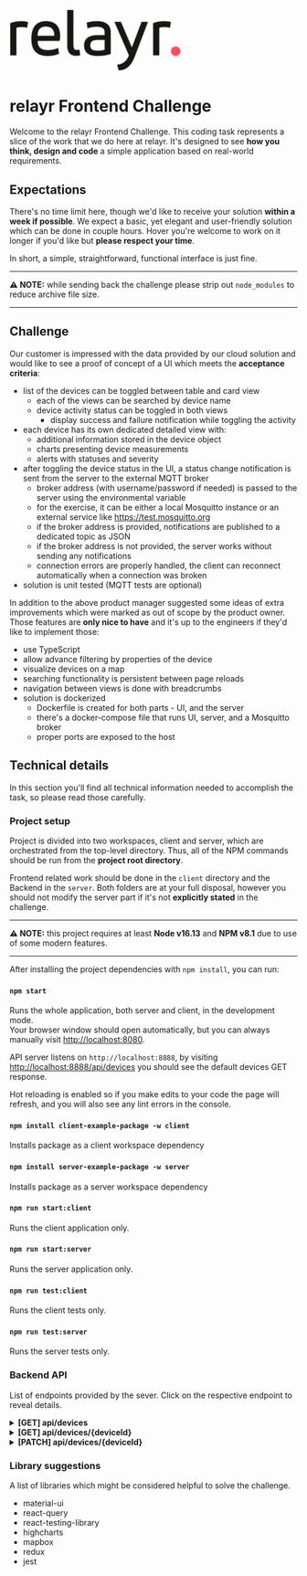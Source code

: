 <img src="./relayr_logo.png" alt="relayr-logo" width="300" />

# relayr Frontend Challenge

Welcome to the relayr Frontend Challenge. This coding task represents a slice of the work that we do here at relayr. It's designed to see **how you think, design and code** a simple application based on real-world requirements.

## Expectations

There's no time limit here, though we'd like to receive your solution **within a week if possible**. We expect a basic, yet elegant and user-friendly solution which can be done in couple hours. Hover you're welcome to work on it longer if you'd like but **please respect your time**.

In short, a simple, straightforward, functional interface is just fine.

---

**⚠️ NOTE:** while sending back the challenge please strip out `node_modules` to reduce archive file size.

---

## Challenge

Our customer is impressed with the data provided by our cloud solution and would like to see a proof of concept of a UI which meets the **acceptance criteria**:

- list of the devices can be toggled between table and card view
  - each of the views can be searched by device name
  - device activity status can be toggled in both views
    - display success and failure notification while toggling the activity
- each device has its own dedicated detailed view with:
  - additional information stored in the device object
  - charts presenting device measurements
  - alerts with statuses and severity
- after toggling the device status in the UI, a status change notification is sent from the server to the external MQTT broker
  - broker address (with username/password if needed) is passed to the server using the environmental variable
  - for the exercise, it can be either a local Mosquitto instance or an external service like https://test.mosquitto.org
  - if the broker address is provided, notifications are published to a dedicated topic as JSON
  - if the broker address is not provided, the server works without sending any notifications
  - connection errors are properly handled, the client can reconnect automatically when a connection was broken
- solution is unit tested (MQTT tests are optional)

In addition to the above product manager suggested some ideas of extra improvements which were marked as out of scope by the product owner. Those features are **only nice to have** and it's up to the engineers if they'd like to implement those:

- use TypeScript
- allow advance filtering by properties of the device
- visualize devices on a map
- searching functionality is persistent between page reloads
- navigation between views is done with breadcrumbs
- solution is dockerized
  - Dockerfile is created for both parts - UI, and the server
  - there's a docker-compose file that runs UI, server, and a Mosquitto broker
  - proper ports are exposed to the host

## Technical details

In this section you'll find all technical information needed to accomplish the task, so please read those carefully.

### Project setup

Project is divided into two workspaces, client and server, which are orchestrated from the top-level directory. Thus, all of the NPM commands should be run from the **project root directory**.

Frontend related work should be done in the `client` directory and the Backend in the `server`. Both folders are at your full disposal, however you should not modify the server part if it's not **explicitly stated** in the challenge.

---

**⚠️ NOTE:** this project requires at least **Node v16.13** and **NPM v8.1** due to use of some modern features.

---

After installing the project dependencies with `npm install`, you can run:

#### `npm start`

Runs the whole application, both server and client, in the development mode.\
Your browser window should open automatically, but you can always manually visit [http://localhost:8080](http://localhost:8080).

API server listens on `http://localhost:8888`, by visiting [http://localhost:8888/api/devices](http://localhost:8888/api/devices) you should see the default devices GET response.

Hot reloading is enabled so if you make edits to your code the page will refresh, and you will also see any lint errors in the console.

#### `npm install client-example-package -w client`

Installs package as a client workspace dependency

#### `npm install server-example-package -w server`

Installs package as a server workspace dependency
#### `npm run start:client`

Runs the client application only.

#### `npm run start:server`

Runs the server application only.

#### `npm run test:client`

Runs the client tests only.

#### `npm run test:server`

Runs the server tests only.

### Backend API

List of endpoints provided by the sever. Click on the respective endpoint to reveal details.

<details>
<summary><b>[GET] api/devices</b></summary><br/>

**URL:**
http://localhost:8888/api/devices

**Description:**
Returns 200 response with a JSON object containing data, total, and timestamp fields. Where data is an array of devices.

**Hint:**
Device `measurementModels` (array of objects) models the `measurements` (array of arrays containing tuples). For example `measurementModels[0]` object defines the name, type and min/max value of the measurement stored in `measurements[0][tuple1, tuple2, ...]` where tuple is `[value, timestamp]`.

**Example response:**

```json
{
  "data": [
    {
      "deviceId": "40552302-6ea2-476d-9cad-c3ab142a2ef5",
      "createdAt": "2021-08-19T20:02:09.986Z",
      "updatedAt": "2021-09-16T16:35:51.612Z",
      "deviceName": "electric_vehicle",
      "deviceModel": "acme_em_v3.0.0",
      "location": {
        "lat": "-45.0274",
        "lon": "-96.0561"
      },
      "measurementModels": [
        {
          "name": "speed",
          "type": "number",
          "unit": "m/s",
          "min": -9,
          "max": 10
        },
        {
          "name": "shift",
          "type": "number",
          "unit": "mm",
          "min": -3,
          "max": 50
        }
      ],
      "measurements": [
        [
          [-4, "2021-08-23T06:22:55.689Z"],
          [-4, "2021-09-03T00:54:01.269Z"]
        ],
        [[13, "2021-08-23T09:52:04.879Z"]]
      ],
      "active": false,
      "zipCode": "88138",
      "metadata": {
        "application": "transmitter",
        "capacitor": "firewall",
        "protocol": "panel"
      },
      "alerts": [
        {
          "name": "main_unit_overloaded",
          "severity": 1,
          "state": "cleared",
          "timestamp": "2021-09-06T23:05:28.766Z"
        },
        {
          "name": "main_unit_overloaded",
          "severity": 0,
          "state": "cleared",
          "timestamp": "2021-08-24T01:30:43.786Z"
        }
      ]
    }
  ],
  "total": 1,
  "timestamp": "2021-11-09T22:05:07.453Z"
}
```

</details>

<details>
<summary><b>[GET] api/devices/{deviceId}</b></summary><br/>

**URL:**
http://localhost:8888/api/devices/{deviceId}

**Description:**
Returns 200 response with a JSON object containing device data.

**Example response:**

```json
{
  "deviceId": "40552302-6ea2-476d-9cad-c3ab142a2ef5",
  "createdAt": "2021-08-19T20:02:09.986Z",
  "updatedAt": "2021-09-16T16:35:51.612Z",
  "deviceName": "electric_vehicle",
  "deviceModel": "acme_em_v3.0.0",
  "location": {
    "lat": "-45.0274",
    "lon": "-96.0561"
  },
  "measurementModels": [
    {
      "name": "speed",
      "type": "number",
      "unit": "m/s",
      "min": -9,
      "max": 10
    },
    {
      "name": "shift",
      "type": "number",
      "unit": "mm",
      "min": -3,
      "max": 50
    }
  ],
  "measurements": [
    [
      [-4, "2021-08-23T06:22:55.689Z"],
      [-4, "2021-09-03T00:54:01.269Z"]
    ],
    [[13, "2021-08-23T09:52:04.879Z"]]
  ],
  "active": false,
  "zipCode": "88138",
  "metadata": {
    "application": "transmitter",
    "capacitor": "firewall",
    "protocol": "panel"
  },
  "alerts": [
    {
      "name": "main_unit_overloaded",
      "severity": 1,
      "state": "cleared",
      "timestamp": "2021-09-06T23:05:28.766Z"
    },
    {
      "name": "main_unit_overloaded",
      "severity": 0,
      "state": "cleared",
      "timestamp": "2021-08-24T01:30:43.786Z"
    }
  ]
}
```

</details>

<details>
<summary><b>[PATCH] api/devices/{deviceId}</b></summary><br/>

**URL:**
http://localhost:8888/api/devices/{deviceId}

**Description:**
Accepts body JSON object with the fields that should be updated. For successful patch operation, it returns back 204 response otherwise it sends 418 error.

**Hint:**
This endpoint has no protection against malicious operations. For example sending `{ "alerts": [] }` body will substitute the alerts with an empty array.

**Example request:**

```json
{
  "active": true
}
```

</details>


### Library suggestions

A list of libraries which might be considered helpful to solve the challenge.

- material-ui
- react-query
- react-testing-library
- highcharts
- mapbox
- redux
- jest
